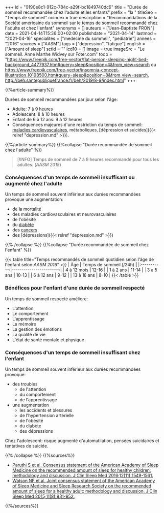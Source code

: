 +++
id = "0190e8c1-912c-784c-a29f-bc1849740dc9"
title = "Durée de sommeil recommandée chez l'adulte et les enfants"
prefix = "la "
titleSeo = "Temps de sommeil"
noindex = true
description = "Recommandations de la Société américaine du sommeil sur le temps de sommeil recommandé chez l'adulte et chez l'enfant"
synonyms = []
auteurs = ["Jean-Baptiste FRON"]
date = 2021-04-14T15:36:00+02:00
publishdate = "2021-04-14"
lastmod = "2021-04-16"
specialites = ["medecine du sommeil", "pediatrie"]
annees = "2016"
sources = ["AASM"]
tags = ["depression", "fatigue"]
english = ["Amount of sleep"]
sctid = ""
icd10 = []
image = true
imageSrc = "Le sommeil. Anne Marthe Widvey sur Foter.com"
todo = "https://www.freepik.com/free-vector/flat-person-sleeping-night-bed-background_4477937.htm#query=sleep&position=4&from_view=search ou https://www.freepik.com/free-vector/insomnia-concept-illustration_10198500.htm#query=sleep&position=8&from_view=search, http://beh.santepubliquefrance.fr/beh/2019/8-9/index.html"
+++

{{%article-summary%}}

Durées de sommeil recommandées par jour selon l'âge:

- Adulte: 7 à 9 heures
- Adolescent: 8 à 10 heures
- Enfant de 6 à 12 ans: 9 à 12 heures
- Conséquences majeures d'une restriction du temps de sommeil: [maladies cardiovasculaires](/tags/risque-cardiovasculaire/), métaboliques, [dépression et suicides]({{< relref "depression.md" >}}).

{{%/article-summary%}}
{{%collapse "Durée recommandée de sommeil chez l'adulte" %}}

> [!INFO]
> Temps de sommeil de 7 à 9 heures recommandé pour tous les adultes. (*AASM 2015*)

### Conséquences d'un temps de sommeil insuffisant ou augmenté chez l'adulte

Un temps de sommeil souvent inférieur aux durées recommandées provoque une augmentation:

- de la mortalité
- des maladies cardiovasculaires et neurovasculaires
- de l'obésité
- du [diabète](/tags/diabete/)
- des [cancers](/tags/cancer/)
- des [dépressions]({{< relref "depression.md" >}})

{{% /collapse %}}
{{%collapse "Durée recommandée de sommeil chez l'enfant" %}}

{{< table title="Temps recommandés de sommeil quotidien selon l'âge de l'enfant selon *AASM 2016*" >}}
| Âge         | Temps de sommeil (/24h) |
|:-----------:|------------------------:|
| 4 à 12 mois | 12-16 |
| 1 à 2 ans   | 11-14 |
| 3 à 5 ans   | 10-13 |
| 6 à 12 ans  | 9-12  |
| 13 à 18 ans | 8-10  |
{{< /table >}}

### Bénéfices pour l'enfant d'une durée de sommeil respecté

Un temps de sommeil respecté améliore:

- L'attention
- Le comportement
- L'apprentissage
- La mémoire
- La gestion des émotions
- La qualité de vie
- L'état de santé mentale et physique

### Conséquences d'un temps de sommeil insuffisant chez l'enfant

Un temps de sommeil souvent inférieur aux durées recommandées provoque:

- des troubles
  - de l'attention
  - du comportement
  - de l'apprentissage
- une augmentation
  - les accidents et blessures
  - de l'hypertension artérielle
  - de l'obésité
  - du diabète
  - des dépressions

Chez l'adolescent: risque augmenté d'automutilation, pensées suicidaires et tentatives de suicide.

{{% /collapse %}}
{{%sources%}}

- [Paruthi S et al. Consensus statement of the American Academy of Sleep Medicine on the recommended amount of sleep for healthy children: methodology and discussion. J Clin Sleep Med 2016;12(11):1549-1561.](http://dx.doi.org/10.5664/jcsm.6288)
- [Watson NF et al. Joint consensus statement of the American Academy of Sleep Medicine and Sleep Research Society on the recommended amount of sleep for a healthy adult: methodology and discussion. J Clin Sleep Med 2015;11(8):931-952.](http://dx.doi.org/10.5664/jcsm.4950)

{{%/sources%}}
